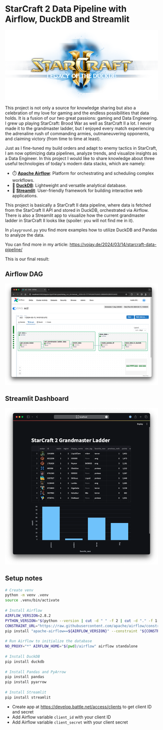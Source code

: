# StarCraft 2 Data Pipeline with Airflow, DuckDB and Streamlit

![DAG](./doc/starcraft-duckdb.png)

This project is not only a source for knowledge sharing but also a celebration of my love for gaming and the
endless possibilities that data holds. It is a fusion of our two great passions: gaming and Data Engineering. I grew up
playing StarCraft: Brood War as well as StarCraft II a lot. I never made it to the grandmaster ladder, but I enjoyed every
match experiencing the adrenaline rush of commanding armies, outmaneuvering opponents, and claiming victory
(from time to time at least).

Just as I fine-tuned my build orders and adapt to enemy tactics in StarCraft, I am now optimizing data pipelines,
analyze trends, and visualize insights as a Data Engineer. In this project I would like to share knowledge about three
useful technologies of today's modern data stacks, which are namely:

* ⏱️ **[Apache Airflow](https://airflow.apache.org/)**: Platform for orchestrating and scheduling complex workflows.
* 🦆 **[DuckDB](https://duckdb.org/)**: Lightweight and versatile analytical database.
* 🚀 **[Streamlit](https://streamlit.io/)**: User-friendly framework for building interactive web applications.

This project is basically a StarCraft II data pipeline, where data is fetched from the StarCraft II API and stored in
DuckDB, orchestrated via Airflow. There is also a Streamlit app to visualize how the current grandmaster ladder
in StarCraft II looks like (spoiler: you will not find me in it).

In `playground.py` you find more examples how to utilize DuckDB and Pandas to analyze the data.

You can find more in my article: https://vojay.de/2024/03/14/starcraft-data-pipeline/

This is our final result:

## Airflow DAG

![DAG](./doc/dag.png)

## Streamlit Dashboard

![Dashboard](./doc/dashboard.png)

## Setup notes

```sh
# Create venv
python -m venv .venv
source .venv/bin/activate

# Install Airflow
AIRFLOW_VERSION=2.8.2
PYTHON_VERSION="$(python --version | cut -d " " -f 2 | cut -d "." -f 1-2)"
CONSTRAINT_URL="https://raw.githubusercontent.com/apache/airflow/constraints-${AIRFLOW_VERSION}/constraints-${PYTHON_VERSION}.txt"
pip install "apache-airflow==${AIRFLOW_VERSION}" --constraint "${CONSTRAINT_URL}"

# Run Airflow to initialize the database
NO_PROXY="*" AIRFLOW_HOME="$(pwd)/airflow" airflow standalone

# Install DuckDB
pip install duckdb

# Install Pandas and PyArrow
pip install pandas
pip install pyarrow

# Install Streamlit
pip install streamlit
```

* Create app at https://develop.battle.net/access/clients to get client ID and secret
* Add Airflow variable `client_id` with your client ID
* Add Airflow variable `client_secret` with your client secret
